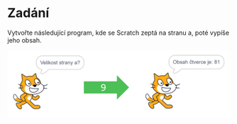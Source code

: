 # Zadání

Vytvořte následující program, kde se Scratch zeptá na stranu a, poté vypíše jeho obsah.

![image](./images/zadani.png)